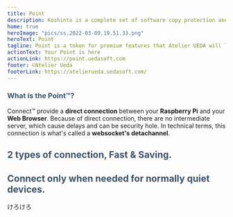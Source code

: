 ```yaml
---
title: Point
description: Koshinto is a complete set of software copy protection and anti piracy library and service for free.Supported architecutres are raspberry pi, Linux, and Mac. This document provide you how to protect your application from unauthorized copies. 
home: true
heroImage: "pics/ss.2022-03-09.19.51.33.png"
heroText: Point
tagline: Point is a token for premium features that Atelier UEDA will launching soon.
actionText: Your Point is here
actionLink: https://point.uedasoft.com
footer: ©Atelier Ueda
footerLink: https://atelierueda.uedasoft.com/
---
```

  <h3 style="color: #3a5169;">What is the <b>Point™️</b>?</h3>
  Connect™️ provide a <b>direct connection</b> between your <b>Raspberry Pi</b> and your <b>Web Browser</b>. Because of direct connection, there are no intermediate server, which cause delays and can be security hole. In technical terms, this connection is what's called a <b>websocket's detachannel</b>.

  <div class="feature">
    <h2 style="color: #3a5169;">2 types of connection, <b>Fast</b> & <b>Saving</b>.</h2>
  </div>
  <div class="feature">
    <h2 style="color: #3a5169;">Connect only when needed for normally quiet devices.</h2>
    けろけろ
  </div>
